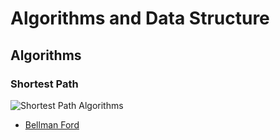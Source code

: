 # Algorithms and Data Structure
## Algorithms
### Shortest Path
![Shortest Path Algorithms](http://prntscr.com/unhlpy)
- [Bellman Ford](https://github.com/DKNY1201/programming-python/blob/master/Graph/BellmanFord.py)
